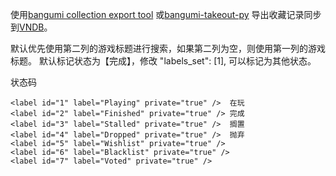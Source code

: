 

使用[bangumi collection export tool](https://greasyfork.org/zh-CN/scripts/408988-bangumi-collection-export-tool/feedback) 或[bangumi-takeout-py](https://github.com/jerrylususu/bangumi-takeout-py) 导出收藏记录同步到[VNDB](https://vndb.org/)。

默认优先使用第二列的游戏标题进行搜索，如果第二列为空，则使用第一列的游戏标题。
默认标记状态为【完成】，修改 "labels_set": [1], 可以标记为其他状态。

状态码

    <label id="1" label="Playing" private="true" />  在玩
    <label id="2" label="Finished" private="true" /> 完成
    <label id="3" label="Stalled" private="true" />  搁置
    <label id="4" label="Dropped" private="true" />  抛弃
    <label id="5" label="Wishlist" private="true" /> 
    <label id="6" label="Blacklist" private="true" />
    <label id="7" label="Voted" private="true" />

